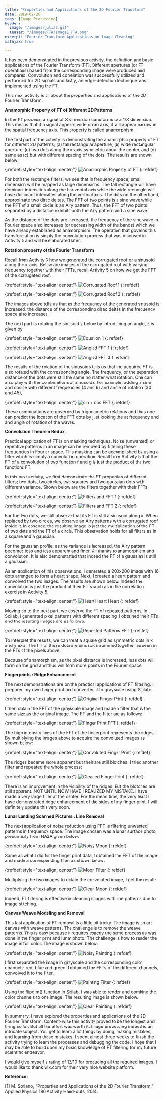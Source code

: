 ```yaml
---
title: "Properties and Applications of the 2D Fourier Transform"
date: 2019-02-28
tags: [Image Processing]
header:
  image: "/images/julia2.gif"
  teaser: "/images/FTA/Image1_FTA.png"
excerpt: "Fourier Transform Applications on Image Cleaning"
mathjax: true

---
```


<div id="fb-root"></div>
<script async defer src="https://connect.facebook.net/en_US/sdk.js#xfbml=1&version=v3.2"></script>

It has been demonstrated in the previous activity, the definition and basic applications of the Fourier Transform (FT).
Different apertures (or FT operations) based from the corresponding image were produced and compared.
Convolution and correlation was successfully utilized and performed for 2D signals and lastly, an edge-detection technique was implemented using the FT.

This next activity is all about the properties and applications of the 2D Fourier Transform.

**Anamorphic Property of FT of Different 2D Patterns**

In the FT process, a signal of X dimension transforms to a 1/X dimension.
This means that if a signal appears wide on an axis, it will appear narrow in the spatial frequency axis.
This property is called anamorphism.

The first part of the activity is demonstrating the anamorphic property of FT for different 2D patterns; (a) tall rectangular aperture, (b) wide rectangular aperture, (c) two dots along the x-axis symmetric about the center, and (d) same as (c) but with different spacing of the dots. The results are shown below:

{:refdef: style="text-align: center;"}
<img src="{{ site.url }}{{ site.baseurl }}/images/FTA/Image1_FTA.png" alt="Anamorphic Property of FT" class="center">
{: refdef}

For both the rectangle filters, we see that in frequency space, small dimension will be mapped as large dimensions.
The tall rectangle will have dominant intensities along the horizontal axis while the wide rectangle will have dominant intensities along the vertical axis.
The dots on the otherhand, approximate two direc deltas.
The FFT of two points is a sine wave while the FFT of a small circle is an Airy pattern.
Thus, the FFT of two points separated by a distance exhibits both the Airy pattern and a sine wave.

As the distance of the dots are increased, the frequency of the sine wave in Fourier space also increases (or decreasing width of the bands) which we have already established as anamorphism.
The operation that governs this transformation is simply the convolution process that was discused in Activity 5 and will be elaborated later.

**Rotation property of the Fourier Transform**

Recall from Activity 3 how we generated the corrugated roof or a sinusoid along the x-axis.
Below are images of the corrugated roof with varying frequency together with their FFTs, recall Activity 5 on how we get the FFT of the corrugated roof.

{:refdef: style="text-align: center;"}
<img src="{{ site.url }}{{ site.baseurl }}/images/FTA/Image2_FTA.png" alt="Corrugated Roof 1" class="center">
{: refdef}

{:refdef: style="text-align: center;"}
<img src="{{ site.url }}{{ site.baseurl }}/images/FTA/Image3_FTA.png" alt="Corrugated Roof 2" class="center">
{: refdef}

The images above tells us that as the frequency of the generated sinusoid is increased,
the distance of the corresponding dirac deltas in the frequency space also increases.

The next part is rotating the sinusoid z below by introducing an angle, z is given by:

{:refdef: style="text-align: center;"}
<img src="{{ site.url }}{{ site.baseurl }}/images/FT/Equation1_FTA.png" alt="Equation 1" class="center">
{: refdef}

{:refdef: style="text-align: center;"}
<img src="{{ site.url }}{{ site.baseurl }}/images/FTA/Image4_FTA.png" alt="Angled FFT 1" class="center">
{: refdef}

{:refdef: style="text-align: center;"}
<img src="{{ site.url }}{{ site.baseurl }}/images/FTA/Image5_FTA.png" alt="Angled FFT 2" class="center">
{: refdef}

The results of the rotation of the sinusoids tells us that the acquired FT is also rotated with the corresponding angle.
The frequency, or the separation distance of the dots were still the same no matter what rotation.
One can also play with the combinations of sinusoids.
For example, adding a sine and cosine with different frequencies (4 and 6) and angle of rotation (30 and 45),

{:refdef: style="text-align: center;"}
<img src="{{ site.url }}{{ site.baseurl }}/images/FTA/Image6_FTA.png" alt="sin + cos FFT" class="center">
{: refdef}

These combinations are governed by trigonometric relations and thus one can predict the location of the
FFT dots by just looking the at frequency and and angle of rotation of the waves.

**Convolution Theorem Redux**

Practical application of FT is on masking techniques.
Noise (unwanted) or repetitive patterns in an image can be removed by filtering these frequencies in Fourier space.
This masking can be accomplished by using a filter which is simply a convolution operation.
Recall from Activity 5 that the FT of a convolution of two function f and g is just the product of the two functions FT.

In this next activity, we first demonstrate the FT properties of different filters; two dots, two circles, two squares and two gaussian dots with different variance.
Shown below are the filters together with their FFTs:

{:refdef: style="text-align: center;"}
<img src="{{ site.url }}{{ site.baseurl }}/images/FTA/Image7_FTA.png" alt="Filters and FFT 1" class="center">
{: refdef}

{:refdef: style="text-align: center;"}
<img src="{{ site.url }}{{ site.baseurl }}/images/FTA/Image8_FTA.png" alt="Filters and FFT 2" class="center">
{: refdef}

For the two dots, we still observe that its FT is still a siunsoid along x.
When replaced by two circles, we observe an Airy patterns with a corrugated roof inside it.
In essence, the resulting image is just the multiplication of the FT of two dots and the FT of a circle.
This observation holds for all filters as in a square and a gaussian.

For the gaussian profile, as the variance is increased, the Airy pattern becomes less and less apparent and finer.
All thanks to anamorphism and convolution. It is also demonstrated that indeed the FT of a gaussian is still a gaussian.

As an application of this observations, I generated a 200x200 image with 16 dots arranged to form a heart shape.
Next, I created a heart pattern and convolved the two images. The results are shown below.
Indeed the convolution is just the product of their FT's such as in the correlation exercise in Activity 5.

{:refdef: style="text-align: center;"}
<img src="{{ site.url }}{{ site.baseurl }}/images/FTA/Image9_FTA.png" alt="Heart Heart Heart" class="center">
{: refdef}

Moving on to the next part, we observe the FT of repeated patterns.
In Scilab, I generated pixel patterns with different spacing.
I obtained their FTs and the resulting images are as follows:

{:refdef: style="text-align: center;"}
<img src="{{ site.url }}{{ site.baseurl }}/images/FTA/Image10_FTA.png" alt="Repeated Patterns FFT" class="center">
{: refdef}

To interpret the results, we can treat a square grid as symmetric dots in x and y axis.
The FT of these dots are sinusoids summed together as seen in the FTs of the pixels above.

Because of anamorphism, as the pixel distance is increased, less dots will form on the grid and thus will form more points in the Fourier space.

**Fingerprints : Ridge Enhancement**

The next demonstrations are on the practical applications of FT filtering.
I prepared my own finger print and converted it to grayscale using Scilab:

{:refdef: style="text-align: center;"}
<img src="{{ site.url }}{{ site.baseurl }}/images/FTA/Image11_FTA.png" alt="Original Finger Print" class="center">
{: refdef}

I then obtain the FFT of the grayscale image and made a filter that is the same size as the original image.
The FT and the filter are as follows:

{:refdef: style="text-align: center;"}
<img src="{{ site.url }}{{ site.baseurl }}/images/FTA/Image12_FTA.png" alt="Finger Print FFT" class="center">
{: refdef}

The high intensity lines of the FFT of the fingerprint represents the ridges.
By multiplying the images above to acquire the convoluted images as shown below:

{:refdef: style="text-align: center;"}
<img src="{{ site.url }}{{ site.baseurl }}/images/FTA/Image13_FTA.png" alt="Convoluted Finger Print" class="center">
{: refdef}

The ridges became more apparent but their are still blotches. I tried another filter and repeated the whole process:

{:refdef: style="text-align: center;"}
<img src="{{ site.url }}{{ site.baseurl }}/images/FTA/Image14_FTA.png" alt="Cleaned Finger Print" class="center">
{: refdef}

There is an improvement in the visibility of the ridges.
But the blotches are still apparent. NOT UNTIL NOW HAVE I REALIZED MY MISTAKE.
I have made a very large filter at the center. For the mean time, the very least I have demonstrated ridge enhancement of the sides of my finger print.
I will definitely update this very soon.

**Lunar Landing Scanned Pictures : Line Removal**

The next application of noise reduction using FFT is filtering unwanted patterns in frequency space.
The image chosen was a lunar surface photo presumably from NASA given below.

{:refdef: style="text-align: center;"}
<img src="{{ site.url }}{{ site.baseurl }}/images/FTA/Image15_FTA.png" alt="Noisy Moon" class="center">
{: refdef}

Same as what I did for the finger print data, I obtained the FFT of the image and made a corresponding filter as shown below:

{:refdef: style="text-align: center;"}
<img src="{{ site.url }}{{ site.baseurl }}/images/FTA/Image16_FTA.png" alt="Moon Filter" class="center">
{: refdef}

Multiplying the two images to obtain the convoluted image, I get the result:

{:refdef: style="text-align: center;"}
<img src="{{ site.url }}{{ site.baseurl }}/images/FTA/Image16_FTA.png" alt="Clean Moon" class="center">
{: refdef}

Indeed, FT filtering is effective in cleaning images with line patterns due to image stitching.

**Canvas Weave Modeling and Removal**

This last application of FT removal is a little bit tricky.
The image is an art canvas with weave patterns.
The challenge is to remove the weave patterns.
This is easy because it requires exactly the same process as was done in the finger print and lunar photo.
The challenge is how to render the image in full color. The image is shown below:

{:refdef: style="text-align: center;"}
<img src="{{ site.url }}{{ site.baseurl }}/images/FTA/Image17_FTA.png" alt="Noisy Painting" class="center">
{: refdef}

I first separated the image in grayscale and the corresponding color channels: red, blue and green.
I obtained the FFTs of the different channels, convolved it to the filter.

{:refdef: style="text-align: center;"}
<img src="{{ site.url }}{{ site.baseurl }}/images/FTA/Image18_FTA.png" alt="Painting Filter" class="center">
{: refdef}

Using the  flipdim() function in Scilab, I was able to render and combine the color channels to one image.
The resulting image is shown below.

{:refdef: style="text-align: center;"}
<img src="{{ site.url }}{{ site.baseurl }}/images/FTA/Image19_FTA.png" alt="Clean Painting" class="center">
{: refdef}

In summary, I have explored the properties and applications of the 2D Fourier Transform.
Content-wise this activity proved to be the longest and tiring so far.
But all the effort was worth it. Image processing indeed is an intricate subject.
You get to learn a lot things by doing, making mistakes, and learning from those mistakes.
I spent almost three weeks to finish the activity trying to learn the processes and debugging the code.
I hope that I may be able to build upon my basic knowledge of FT filtering for my future scientific endeavor.

I would give myself a rating of 12/10 for producing all the required images.
I would like to thank wix.com for their very nice website platform.


**Reference:**

[1] M. Soriano, “Properties and Applications of the 2D Fourier Transform,” Applied Physics 186 Activity Hand-outs, 2014.


<div class="fb-comments" data-href="https://albertyumol.github.io/" data-numposts="5"></div>
